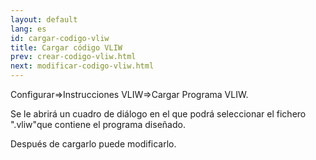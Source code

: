 ```yaml
---
layout: default
lang: es
id: cargar-codigo-vliw
title: Cargar código VLIW
prev: crear-codigo-vliw.html
next: modificar-codigo-vliw.html
---
```


Configurar=>Instrucciones VLIW=>Cargar Programa VLIW.

Se le abrirá un cuadro de diálogo en el que podrá seleccionar el fichero ".vliw"que contiene el programa diseñado.

Después de cargarlo puede modificarlo.
